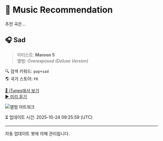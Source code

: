 
# 🎵 Music Recommendation

추천 곡은...

## 🎧 Sad  
> 아티스트: **Maroon 5**  
> 앨범: _Overexposed (Deluxe Version)_  

🔍 검색 키워드: `pop+sad`  
🌎 국가 스토어: `FR`

[🔗 iTunes에서 보기](https://music.apple.com/fr/album/sad/1440713304?i=1440713319&uo=4)  
[▶️ 미리 듣기](https://audio-ssl.itunes.apple.com/itunes-assets/AudioPreview112/v4/d2/db/34/d2db3463-2053-fd42-2542-3a13e7bde15f/mzaf_7986597993232761690.plus.aac.p.m4a)

![앨범 아트워크](https://is1-ssl.mzstatic.com/image/thumb/Music112/v4/e3/89/dd/e389ddf4-ac74-590a-85d4-88aee5b3bf57/12UMGIM20010.rgb.jpg/100x100bb.jpg)

⏳ 업데이트 시간: 2025-10-24 09:25:59 (UTC)

---
자동 업데이트 봇에 의해 관리됩니다.
